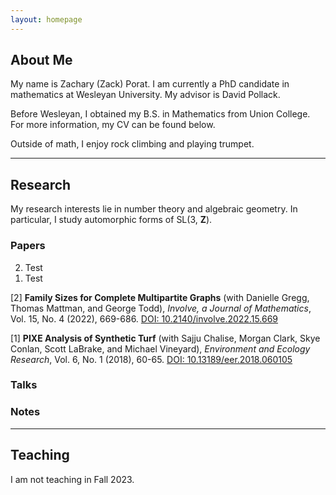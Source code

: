 ```yaml
---
layout: homepage
---
```


## <a name="about"></a> About Me

My name is Zachary (Zack) Porat.  I am currently a PhD candidate in mathematics at Wesleyan University.  My advisor is David Pollack.

Before Wesleyan, I obtained my B.S. in Mathematics from Union College.  For more information, my CV can be found below.

Outside of math, I enjoy rock climbing and playing trumpet. 

---

## Research 

My research interests lie in number theory and algebraic geometry. In particular, I study automorphic forms of SL(3, **Z**).

### Papers
<ol reversed>
    <li> Test </li>
    <li> Test </li>
</ol>

[2] **Family Sizes for Complete Multipartite Graphs** (with Danielle Gregg, Thomas Mattman, and George Todd), *Involve, a Journal of Mathematics*, Vol. 15, No. 4 (2022), 669-686.
[DOI: 10.2140/involve.2022.15.669](https://msp.org/involve/2022/15-4/p07.xhtml)

[1] **PIXE Analysis of Synthetic Turf** (with Sajju Chalise, Morgan Clark, Skye Conlan, Scott LaBrake, and Michael Vineyard), *Environment and Ecology Research*, Vol. 6, No. 1 (2018), 60-65.
[DOI: 10.13189/eer.2018.060105](https://www.hrpub.org/journals/article_info.php?aid=6770)

### Talks

### Notes

---

## Teaching

I am not teaching in Fall 2023.

